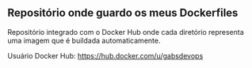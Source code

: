 ## Repositório onde guardo os meus Dockerfiles

Repositório integrado com o Docker Hub onde cada diretório representa uma imagem que é buildada automaticamente.

Usuário Docker Hub: 
https://hub.docker.com/u/gabsdevops